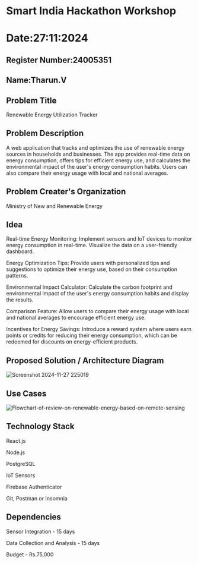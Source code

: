 # Smart India Hackathon Workshop
# Date:27:11:2024
## Register Number:24005351
## Name:Tharun.V
## Problem Title
Renewable Energy Utilization Tracker
## Problem Description
A web application that tracks and optimizes the use of renewable energy sources in households and businesses. The app provides real-time data on energy consumption, offers tips for efficient energy use, and calculates the environmental impact of the user's energy consumption habits. Users can also compare their energy usage with local and national averages.
## Problem Creater's Organization
Ministry of New and Renewable Energy

## Idea
Real-time Energy Monitoring: Implement sensors and IoT devices to monitor energy consumption in real-time. Visualize the data on a user-friendly dashboard.

Energy Optimization Tips: Provide users with personalized tips and suggestions to optimize their energy use, based on their consumption patterns.

Environmental Impact Calculator: Calculate the carbon footprint and environmental impact of the user's energy consumption habits and display the results.

Comparison Feature: Allow users to compare their energy usage with local and national averages to encourage efficient energy use.

Incentives for Energy Savings: Introduce a reward system where users earn points or credits for reducing their energy consumption, which can be redeemed for discounts on energy-efficient products.

## Proposed Solution / Architecture Diagram
![Screenshot 2024-11-27 225019](https://github.com/user-attachments/assets/0492f79d-61c3-4f6a-8636-7257662b53ab)



## Use Cases
![Flowchart-of-review-on-renewable-energy-based-on-remote-sensing](https://github.com/user-attachments/assets/835c9c4b-f240-4d99-ac3b-eefe557d6845)



## Technology Stack
React.js

Node.js

PostgreSQL

IoT Sensors

Firebase Authenticator

Git, Postman or Insomnia

## Dependencies
Sensor Integration - 15 days

Data Collection and Analysis - 15 days

Budget - Rs.75,000
